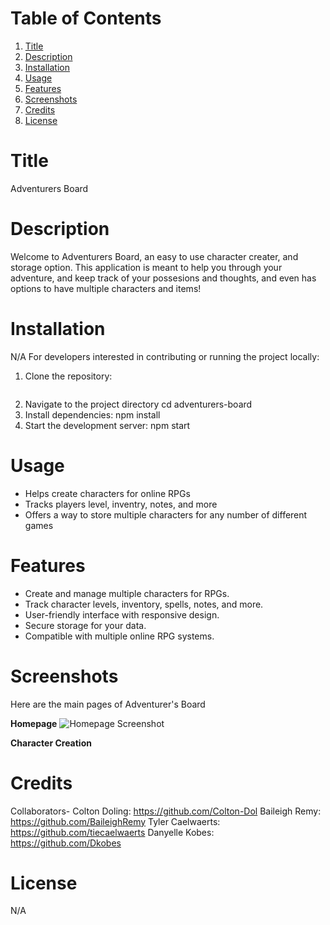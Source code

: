 # Table of Contents
1. [Title](#title)
2. [Description](#description)
3. [Installation](#installation)
4. [Usage](#usage)
5. [Features](#features)
6. [Screenshots](#screenshots)
7. [Credits](#credits)
8. [License](#license)

# Title 
Adventurers Board

# Description
Welcome to Adventurers Board, an easy to use character creater, and storage option. This application is meant to help you through your adventure, and keep track of your possesions and thoughts, and even has options to have multiple characters and items! 

# Installation 
N/A
For developers interested in contributing or running the project locally:  
1. Clone the repository:  
   ```bash
2. Navigate to the project directory
   cd adventurers-board
3. Install dependencies:
   npm install
4. Start the development server:
   npm start

# Usage
- Helps create characters for online RPGs
- Tracks players level, inventry, notes, and more
- Offers a way to store multiple characters for any number of different games

# Features  
- Create and manage multiple characters for RPGs.  
- Track character levels, inventory, spells, notes, and more.  
- User-friendly interface with responsive design.  
- Secure storage for your data.  
- Compatible with multiple online RPG systems. 

# Screenshots
Here are the main pages of Adventurer's Board

**Homepage**
![Homepage Screenshot](/client/src/assets/images/homepagescreenshot.png)

**Character Creation**

# Credits 
Collaborators- 
Colton Doling: https://github.com/Colton-Dol
Baileigh Remy: https://github.com/BaileighRemy
Tyler Caelwaerts: https://github.com/tiecaelwaerts
Danyelle Kobes: https://github.com/Dkobes

# License 
N/A



